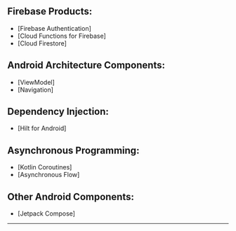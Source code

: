 

## Firebase Products:
* [Firebase Authentication]
* [Cloud Functions for Firebase]
* [Cloud Firestore]

## Android Architecture Components:
* [ViewModel]
* [Navigation]

## Dependency Injection:
* [Hilt for Android]

## Asynchronous Programming:
* [Kotlin Coroutines]
* [Asynchronous Flow]

## Other Android Components:
* [Jetpack Compose]

---

